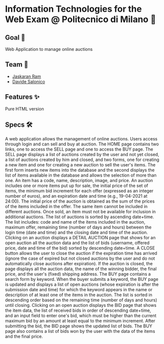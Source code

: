 ﻿# Information Technologies for the Web Exam @ Politecnico di Milano 🚀

## Goal 🎯

Web Application to manage online auctions

## Team 👥

- [Jaskaran Ram](https://github.com/JaskaranRam)
- [Davide Salonico](https://github.com/DavideSalonico)

## Features ✨

Pure HTML version

## Specs 🛠️

A web application allows the management of online auctions. Users access through login and can sell and buy at auction. The HOME page contains two links, one to access the SELL page and one to access the BUY page. The SELL page displays a list of auctions created by the user and not yet closed, a list of auctions created by him and closed, and two forms, one for creating a new item and one for creating a new auction to sell the user's items. The first form inserts new items into the database and the second displays the list of items available in the database and allows the selection of more than one. An item has a code, name, description, image, and price. An auction includes one or more items put up for sale, the initial price of the set of items, the minimum bid increment for each offer (expressed as an integer number of euros), and an expiration date and time (e.g., 19-04-2021 at 24:00). The initial price of the auction is obtained as the sum of the prices of the items included in the offer. The same item cannot be included in different auctions. Once sold, an item must not be available for inclusion in additional auctions. The list of auctions is sorted by ascending date+time. The list includes: code and name of the items included in the auction, maximum offer, remaining time (number of days and hours) between the login time (date and time) and the closing date and time of the auction. Clicking on an auction displays a DETAIL AUCTION page that shows for an open auction all the auction data and the list of bids (username, offered price, date and time of the bid) sorted by descending date+time. A CLOSE button allows the user to close the auction if the expiration time has arrived (ignore the case of expired but not closed auctions by the user and do not automatically close auctions after expiration). If the auction is closed, the page displays all the auction data, the name of the winning bidder, the final price, and the user's (fixed) shipping address. The BUY page contains a search form by keyword. When the buyer submits a keyword, the BUY page is updated and displays a list of open auctions (whose expiration is after the submission date and time) for which the keyword appears in the name or description of at least one of the items in the auction. The list is sorted in descending order based on the remaining time (number of days and hours) until closing. Clicking on an open auction displays the BID page that shows the item data, the list of received bids in order of descending date+time, and an input field to enter one's bid, which must be higher than the current maximum bid by an amount at least equal to the minimum increment. After submitting the bid, the BID page shows the updated list of bids. The BUY page also contains a list of bids won by the user with the data of the items and the final price.

